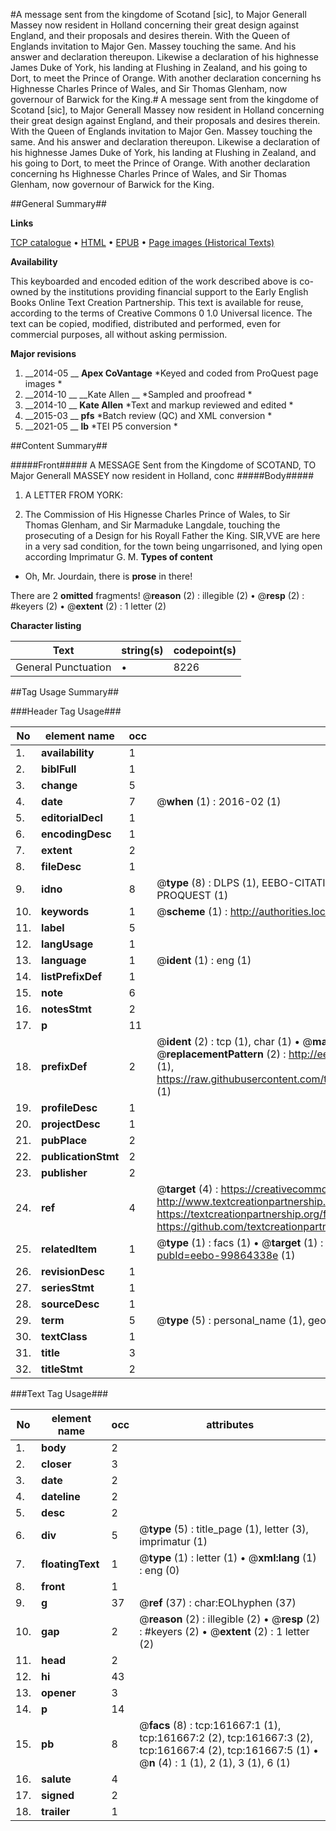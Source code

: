 #A message sent from the kingdome of Scotand [sic], to Major Generall Massey now resident in Holland concerning their great design against England, and their proposals and desires therein. With the Queen of Englands invitation to Major Gen. Massey touching the same. And his answer and declaration thereupon. Likewise a declaration of his highnesse James Duke of York, his landing at Flushing in Zealand, and his going to Dort, to meet the Prince of Orange. With another declaration concerning hs Highnesse Charles Prince of Wales, and Sir Thomas Glenham, now governour of Barwick for the King.#
A message sent from the kingdome of Scotand [sic], to Major Generall Massey now resident in Holland concerning their great design against England, and their proposals and desires therein. With the Queen of Englands invitation to Major Gen. Massey touching the same. And his answer and declaration thereupon. Likewise a declaration of his highnesse James Duke of York, his landing at Flushing in Zealand, and his going to Dort, to meet the Prince of Orange. With another declaration concerning hs Highnesse Charles Prince of Wales, and Sir Thomas Glenham, now governour of Barwick for the King.

##General Summary##

**Links**

[TCP catalogue](http://www.ota.ox.ac.uk/tcp/)  • 
[HTML](http://tei.it.ox.ac.uk/tcp/Texts-HTML/free/A89/A89108.html)  • 
[EPUB](http://tei.it.ox.ac.uk/tcp/Texts-EPUB/free/A89/A89108.epub) • 
[Page images (Historical Texts)](https://historicaltexts.jisc.ac.uk/eebo-99864338e)

**Availability**

This keyboarded and encoded edition of the work described above is co-owned by the
    institutions providing financial support to the Early English Books Online Text Creation
    Partnership. This text is available for reuse, according to the terms of  Creative Commons 0 1.0 Universal
    licence. The text can be copied, modified, distributed and performed, even for commercial
    purposes, all without asking permission.

**Major revisions**

1. __2014-05 __ __Apex CoVantage__ *Keyed and coded from ProQuest page images *
1. __2014-10 __ __Kate Allen __ *Sampled and proofread *
1. __2014-10 __ __Kate Allen__ *Text and markup reviewed and edited *
1. __2015-03 __ __pfs__ *Batch review (QC) and XML conversion *
1. __2021-05 __ __lb__ *TEI P5 conversion *

##Content Summary##

#####Front#####
 A MESSAGE Sent from the Kingdome of SCOTAND, TO Major Generall MASSEY now resident in Holland, conc
#####Body#####

1. A LETTER FROM YORK:

1. The Commission of His Hignesse Charles Prince of Wales, to Sir Thomas Glenham, and Sir Marmaduke Langdale, touching the prosecuting of a Design for his Royall Father the King.
SIR,VVE are here in a very sad condition, for the town being ungarrisoned, and lying open according Imprimatur G. M.
**Types of content**

  * Oh, Mr. Jourdain, there is **prose** in there!

There are 2 **omitted** fragments! 
 @__reason__ (2) : illegible (2)  •  @__resp__ (2) : #keyers (2)  •  @__extent__ (2) : 1 letter (2)

**Character listing**


|Text|string(s)|codepoint(s)|
|---|---|---|
|General Punctuation|•|8226|

##Tag Usage Summary##

###Header Tag Usage###

|No|element name|occ|attributes|
|---|---|---|---|
|1.|__availability__|1||
|2.|__biblFull__|1||
|3.|__change__|5||
|4.|__date__|7| @__when__ (1) : 2016-02 (1)|
|5.|__editorialDecl__|1||
|6.|__encodingDesc__|1||
|7.|__extent__|2||
|8.|__fileDesc__|1||
|9.|__idno__|8| @__type__ (8) : DLPS (1), EEBO-CITATION (1), VID (1), EEBO-PROQUEST (1), STC (3), PROQUEST (1)|
|10.|__keywords__|1| @__scheme__ (1) : http://authorities.loc.gov/ (1)|
|11.|__label__|5||
|12.|__langUsage__|1||
|13.|__language__|1| @__ident__ (1) : eng (1)|
|14.|__listPrefixDef__|1||
|15.|__note__|6||
|16.|__notesStmt__|2||
|17.|__p__|11||
|18.|__prefixDef__|2| @__ident__ (2) : tcp (1), char (1)  •  @__matchPattern__ (2) : ([0-9\-]+):([0-9IVX]+) (1), (.+) (1)  •  @__replacementPattern__ (2) : http://eebo.chadwyck.com/downloadtiff?vid=$1&page=$2 (1), https://raw.githubusercontent.com/textcreationpartnership/Texts/master/tcpchars.xml#$1 (1)|
|19.|__profileDesc__|1||
|20.|__projectDesc__|1||
|21.|__pubPlace__|2||
|22.|__publicationStmt__|2||
|23.|__publisher__|2||
|24.|__ref__|4| @__target__ (4) : https://creativecommons.org/publicdomain/zero/1.0/ (1), http://www.textcreationpartnership.org/docs/. (1), https://textcreationpartnership.org/faq/#faq05 (1), https://github.com/textcreationpartnership (1)|
|25.|__relatedItem__|1| @__type__ (1) : facs (1)  •  @__target__ (1) : https://data.historicaltexts.jisc.ac.uk/view?pubId=eebo-99864338e (1)|
|26.|__revisionDesc__|1||
|27.|__seriesStmt__|1||
|28.|__sourceDesc__|1||
|29.|__term__|5| @__type__ (5) : personal_name (1), geographic_name (4)|
|30.|__textClass__|1||
|31.|__title__|3||
|32.|__titleStmt__|2||


###Text Tag Usage###

|No|element name|occ|attributes|
|---|---|---|---|
|1.|__body__|2||
|2.|__closer__|3||
|3.|__date__|2||
|4.|__dateline__|2||
|5.|__desc__|2||
|6.|__div__|5| @__type__ (5) : title_page (1), letter (3), imprimatur (1)|
|7.|__floatingText__|1| @__type__ (1) : letter (1)  •  @__xml:lang__ (1) : eng (0)|
|8.|__front__|1||
|9.|__g__|37| @__ref__ (37) : char:EOLhyphen (37)|
|10.|__gap__|2| @__reason__ (2) : illegible (2)  •  @__resp__ (2) : #keyers (2)  •  @__extent__ (2) : 1 letter (2)|
|11.|__head__|2||
|12.|__hi__|43||
|13.|__opener__|3||
|14.|__p__|14||
|15.|__pb__|8| @__facs__ (8) : tcp:161667:1 (1), tcp:161667:2 (2), tcp:161667:3 (2), tcp:161667:4 (2), tcp:161667:5 (1)  •  @__n__ (4) : 1 (1), 2 (1), 3 (1), 6 (1)|
|16.|__salute__|4||
|17.|__signed__|2||
|18.|__trailer__|1||
